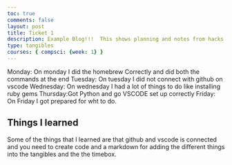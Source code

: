```yaml
---
toc: true
comments: false
layout: post
title: Ticket 1
description: Example Blog!!!  This shows planning and notes from hacks.
type: tangibles
courses: { compsci: {week: 1} }
---
```

Monday: On monday I did the homebrew Correctly and did both the commands at the end
Tuesday: On tuesday I did not connect with github on vscode
Wednesday: On wednesday I had a lot of things to do like installing ruby gems
Thursday:Got Python and go VSCODE set up correctly
Friday: On Friday I got prepared for wht to do.

## Things I learned
Some of the things that I learned are that github and vscode is connected and you need to create  code and a markdown for adding the different things into the tangibles and the the timebox.